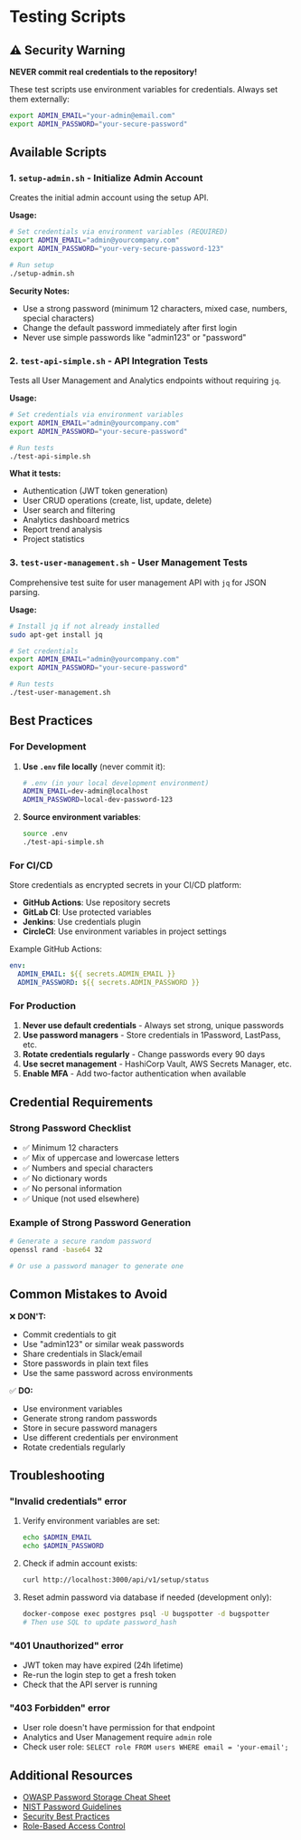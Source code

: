 # Testing Scripts

## ⚠️ Security Warning

**NEVER commit real credentials to the repository!**

These test scripts use environment variables for credentials. Always set them externally:

```bash
export ADMIN_EMAIL="your-admin@email.com"
export ADMIN_PASSWORD="your-secure-password"
```

## Available Scripts

### 1. `setup-admin.sh` - Initialize Admin Account

Creates the initial admin account using the setup API.

**Usage:**

```bash
# Set credentials via environment variables (REQUIRED)
export ADMIN_EMAIL="admin@yourcompany.com"
export ADMIN_PASSWORD="your-very-secure-password-123"

# Run setup
./setup-admin.sh
```

**Security Notes:**

- Use a strong password (minimum 12 characters, mixed case, numbers, special characters)
- Change the default password immediately after first login
- Never use simple passwords like "admin123" or "password"

### 2. `test-api-simple.sh` - API Integration Tests

Tests all User Management and Analytics endpoints without requiring `jq`.

**Usage:**

```bash
# Set credentials via environment variables
export ADMIN_EMAIL="admin@yourcompany.com"
export ADMIN_PASSWORD="your-secure-password"

# Run tests
./test-api-simple.sh
```

**What it tests:**

- Authentication (JWT token generation)
- User CRUD operations (create, list, update, delete)
- User search and filtering
- Analytics dashboard metrics
- Report trend analysis
- Project statistics

### 3. `test-user-management.sh` - User Management Tests

Comprehensive test suite for user management API with `jq` for JSON parsing.

**Usage:**

```bash
# Install jq if not already installed
sudo apt-get install jq

# Set credentials
export ADMIN_EMAIL="admin@yourcompany.com"
export ADMIN_PASSWORD="your-secure-password"

# Run tests
./test-user-management.sh
```

## Best Practices

### For Development

1. **Use `.env` file locally** (never commit it):

   ```bash
   # .env (in your local development environment)
   ADMIN_EMAIL=dev-admin@localhost
   ADMIN_PASSWORD=local-dev-password-123
   ```

2. **Source environment variables**:
   ```bash
   source .env
   ./test-api-simple.sh
   ```

### For CI/CD

Store credentials as encrypted secrets in your CI/CD platform:

- **GitHub Actions**: Use repository secrets
- **GitLab CI**: Use protected variables
- **Jenkins**: Use credentials plugin
- **CircleCI**: Use environment variables in project settings

Example GitHub Actions:

```yaml
env:
  ADMIN_EMAIL: ${{ secrets.ADMIN_EMAIL }}
  ADMIN_PASSWORD: ${{ secrets.ADMIN_PASSWORD }}
```

### For Production

1. **Never use default credentials** - Always set strong, unique passwords
2. **Use password managers** - Store credentials in 1Password, LastPass, etc.
3. **Rotate credentials regularly** - Change passwords every 90 days
4. **Use secret management** - HashiCorp Vault, AWS Secrets Manager, etc.
5. **Enable MFA** - Add two-factor authentication when available

## Credential Requirements

### Strong Password Checklist

- ✅ Minimum 12 characters
- ✅ Mix of uppercase and lowercase letters
- ✅ Numbers and special characters
- ✅ No dictionary words
- ✅ No personal information
- ✅ Unique (not used elsewhere)

### Example of Strong Password Generation

```bash
# Generate a secure random password
openssl rand -base64 32

# Or use a password manager to generate one
```

## Common Mistakes to Avoid

❌ **DON'T:**

- Commit credentials to git
- Use "admin123" or similar weak passwords
- Share credentials in Slack/email
- Store passwords in plain text files
- Use the same password across environments

✅ **DO:**

- Use environment variables
- Generate strong random passwords
- Store in secure password managers
- Use different credentials per environment
- Rotate credentials regularly

## Troubleshooting

### "Invalid credentials" error

1. Verify environment variables are set:

   ```bash
   echo $ADMIN_EMAIL
   echo $ADMIN_PASSWORD
   ```

2. Check if admin account exists:

   ```bash
   curl http://localhost:3000/api/v1/setup/status
   ```

3. Reset admin password via database if needed (development only):
   ```bash
   docker-compose exec postgres psql -U bugspotter -d bugspotter
   # Then use SQL to update password_hash
   ```

### "401 Unauthorized" error

- JWT token may have expired (24h lifetime)
- Re-run the login step to get a fresh token
- Check that the API server is running

### "403 Forbidden" error

- User role doesn't have permission for that endpoint
- Analytics and User Management require `admin` role
- Check user role: `SELECT role FROM users WHERE email = 'your-email';`

## Additional Resources

- [OWASP Password Storage Cheat Sheet](https://cheatsheetseries.owasp.org/cheatsheets/Password_Storage_Cheat_Sheet.html)
- [NIST Password Guidelines](https://pages.nist.gov/800-63-3/sp800-63b.html)
- [Security Best Practices](./SECURITY.md)
- [Role-Based Access Control](./ROLES_AND_PERMISSIONS.md)

